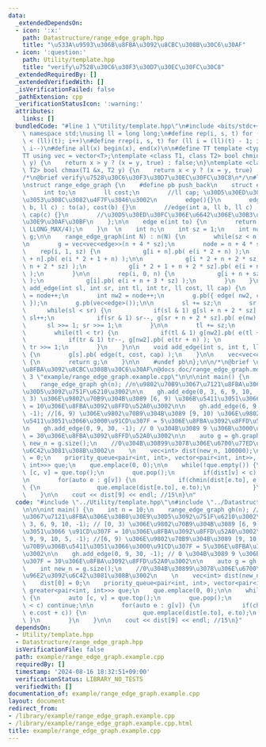 ```yaml
---
data:
  _extendedDependsOn:
  - icon: ':x:'
    path: Datastructure/range_edge_graph.hpp
    title: "\u533A\u9593\u306B\u8FBA\u3092\u8CBC\u308B\u30C6\u30AF"
  - icon: ':question:'
    path: Utility/template.hpp
    title: "verify\u7528\u30C6\u30F3\u30D7\u30EC\u30FC\u30C8"
  _extendedRequiredBy: []
  _extendedVerifiedWith: []
  _isVerificationFailed: false
  _pathExtension: cpp
  _verificationStatusIcon: ':warning:'
  attributes:
    links: []
  bundledCode: "#line 1 \"Utility/template.hpp\"\n#include <bits/stdc++.h>\nusing\
    \ namespace std;\nusing ll = long long;\n#define rep(i, s, t) for (ll i = s; i\
    \ < (ll)(t); i++)\n#define rrep(i, s, t) for (ll i = (ll)(t) - 1; i >= (ll)(s);\
    \ i--)\n#define all(x) begin(x), end(x)\n\n#define TT template <typename T>\n\
    TT using vec = vector<T>;\ntemplate <class T1, class T2> bool chmin(T1 &x, T2\
    \ y) {\n    return x > y ? (x = y, true) : false;\n}\ntemplate <class T1, class\
    \ T2> bool chmax(T1 &x, T2 y) {\n    return x < y ? (x = y, true) : false;\n}\n\
    /*\n@brief verify\u7528\u30C6\u30F3\u30D7\u30EC\u30FC\u30C8\n*/\n#line 1 \"Datastructure/range_edge_graph.hpp\"\
    \nstruct range_edge_graph {\n    #define pb push_back\n    struct edge {\n   \
    \     int to;\n        ll cost;\n        //ll cap; \u30D5\u30ED\u30FC\u306A\u3089\
    \u3053\u308C\u3082\u4F7F\u3046\u3002\n        edge(){}\n        edge(int a, ll\
    \ b, ll c) : to(a), cost(b) {}\n        //edge(int a, ll b, ll c) : to(a), cost(b),\
    \ cap(c) {}\n        //\u30D5\u30ED\u30FC\u306E\u6642\u306E\u30B3\u30F3\u30B9\u30C8\
    \u30E9\u30AF\u30BF\n    };\n\n    edge e(int to) {\n        return edge(to, 0,\
    \ LLONG_MAX/4);\n    }\n  \n    int n;\n    int sz = 1;\n    int node;\n    vec<vec<edge>>\
    \ g;\n\n    range_edge_graph(int N) : n(N) {\n        while(sz < n) sz <<= 1;\n\
    \n        g = vec<vec<edge>>(n + 4 * sz);\n        node = n + 4 * sz;\n\n    \
    \    rep(i, 1, sz) {\n            g[i + n].pb( e(i * 2 + n) );\n            g[i\
    \ + n].pb( e(i * 2 + 1 + n) );\n\n            g[i * 2 + n + 2 * sz].pb( e(i +\
    \ n + 2 * sz) );\n            g[i * 2 + 1 + n + 2 * sz].pb( e(i + n + 2 * sz)\
    \ );\n        }\n\n        rep(i, 0, n) {\n            g[i + n + sz].pb( e(i)\
    \ );\n            g[i].pb( e(i + n + 3 * sz) );\n        }\n    }\n\n    void\
    \ add_edge(int sl, int sr, int tl, int tr, ll cost, ll cap) {\n        int nw\
    \ = node++;\n        int nw2 = node++;\n        g.pb({ edge( nw2, cost, cap )\
    \ });\n        g.pb(vec<edge>());\n\n        sl += sz;\n        sr += sz;\n  \
    \      while(sl < sr) {\n            if(sl & 1) g[sl + n + 2 * sz].pb( e(nw) ),\
    \ sl++;\n            if(sr & 1) sr--, g[sr + n + 2 * sz].pb( e(nw) );\n      \
    \      sl >>= 1; sr >>= 1;\n        }\n\n        tl += sz;\n        tr += sz;\n\
    \        while(tl < tr) {\n            if(tl & 1) g[nw2].pb( e(tl + n) ), tl++;\n\
    \            if(tr & 1) tr--, g[nw2].pb( e(tr + n) ); \n            tl >>= 1,\
    \ tr >>= 1;\n        }\n    }\n\n    void add_edge(int s, int t, ll cost, ll cap)\
    \ {\n        g[s].pb( edge(t, cost, cap) );\n    }\n\n    vec<vec<edge>> graph()\
    \ {\n        return g;\n    }\n\n    #undef pb\n};\n\n/*\n@brief \u533A\u9593\u306B\
    \u8FBA\u3092\u8CBC\u308B\u30C6\u30AF\n@docs doc/range_edge_graph.md\n*/\n#line\
    \ 3 \"example/range_edge_graph.example.cpp\"\n\n\nint main() {\n    int n = 10;\n\
    \    range_edge_graph gh(n); //n\u9802\u70B9\u3067\u7121\u8FBA\u306E\u30B0\u30E9\
    \u30D5\u3092\u751F\u6210\u3002\n\n    gh.add_edge(0, 3, 6, 9, 10, -1); // [0,\
    \ 3) \u306E\u9802\u70B9\u304B\u3089 [6, 9) \u306B\u5411\u3051\u3066 \u91CD\u307F\
    \ = 10\u306E\u8FBA\u3092\u8FFD\u52A0\u3002\n\n    gh.add_edge(6, 9, 9, 10, 5,\
    \ -1); //[6, 9) \u306E\u9802\u70B9\u304B\u3089 [9, 10) \u306E\u9802\u70B9\u306B\
    \u5411\u3051\u3066\u3000\u91CD\u307F = 5\u306E\u8FBA\u3092\u8FFD\u52A0\u3002\n\
    \n    gh.add_edge(0, 9, 30, -1); // 0 \u304B\u3089 9 \u306B\u3000\u91CD\u307F\
    \ = 30\u306E\u8FBA\u3092\u8FFD\u52A0\u3002\n\n    auto g = gh.graph();\n    int\
    \ new_n = g.size();\n    //0\u304B\u30899\u3078\u306E\u6700\u77ED\u8DDD\u96E2\u3092\
    \u6C42\u3081\u308B\u3002\n    \n    vec<int> dist(new_n, 100000);\n    dist[0]\
    \ = 0;\n    priority_queue<pair<int, int>, vector<pair<int, int>>, greater<pair<int,\
    \ int>>> que;\n    que.emplace(0, 0);\n\n    while(!que.empty()) {\n        auto\
    \ [c, v] = que.top();\n        que.pop();\n        if(dist[v] < c) continue;\n\
    \n        for(auto e : g[v]) {\n            if(chmin(dist[e.to], e.cost + c))\
    \ {\n                que.emplace(dist[e.to], e.to);\n            }\n        }\n\
    \    }\n\n    cout << dist[9] << endl; //15\n}\n"
  code: "#include \"../Utility/template.hpp\"\n#include \"../Datastructure/range_edge_graph.hpp\"\
    \n\n\nint main() {\n    int n = 10;\n    range_edge_graph gh(n); //n\u9802\u70B9\
    \u3067\u7121\u8FBA\u306E\u30B0\u30E9\u30D5\u3092\u751F\u6210\u3002\n\n    gh.add_edge(0,\
    \ 3, 6, 9, 10, -1); // [0, 3) \u306E\u9802\u70B9\u304B\u3089 [6, 9) \u306B\u5411\
    \u3051\u3066 \u91CD\u307F = 10\u306E\u8FBA\u3092\u8FFD\u52A0\u3002\n\n    gh.add_edge(6,\
    \ 9, 9, 10, 5, -1); //[6, 9) \u306E\u9802\u70B9\u304B\u3089 [9, 10) \u306E\u9802\
    \u70B9\u306B\u5411\u3051\u3066\u3000\u91CD\u307F = 5\u306E\u8FBA\u3092\u8FFD\u52A0\
    \u3002\n\n    gh.add_edge(0, 9, 30, -1); // 0 \u304B\u3089 9 \u306B\u3000\u91CD\
    \u307F = 30\u306E\u8FBA\u3092\u8FFD\u52A0\u3002\n\n    auto g = gh.graph();\n\
    \    int new_n = g.size();\n    //0\u304B\u30899\u3078\u306E\u6700\u77ED\u8DDD\
    \u96E2\u3092\u6C42\u3081\u308B\u3002\n    \n    vec<int> dist(new_n, 100000);\n\
    \    dist[0] = 0;\n    priority_queue<pair<int, int>, vector<pair<int, int>>,\
    \ greater<pair<int, int>>> que;\n    que.emplace(0, 0);\n\n    while(!que.empty())\
    \ {\n        auto [c, v] = que.top();\n        que.pop();\n        if(dist[v]\
    \ < c) continue;\n\n        for(auto e : g[v]) {\n            if(chmin(dist[e.to],\
    \ e.cost + c)) {\n                que.emplace(dist[e.to], e.to);\n           \
    \ }\n        }\n    }\n\n    cout << dist[9] << endl; //15\n}"
  dependsOn:
  - Utility/template.hpp
  - Datastructure/range_edge_graph.hpp
  isVerificationFile: false
  path: example/range_edge_graph.example.cpp
  requiredBy: []
  timestamp: '2024-08-16 18:32:51+09:00'
  verificationStatus: LIBRARY_NO_TESTS
  verifiedWith: []
documentation_of: example/range_edge_graph.example.cpp
layout: document
redirect_from:
- /library/example/range_edge_graph.example.cpp
- /library/example/range_edge_graph.example.cpp.html
title: example/range_edge_graph.example.cpp
---
```

